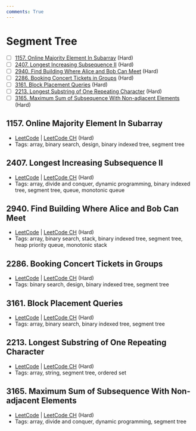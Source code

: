 ```yaml
---
comments: True
---
```


# Segment Tree

- [ ] [1157. Online Majority Element In Subarray](https://leetcode.cn/problems/online-majority-element-in-subarray/) (Hard)
- [ ] [2407. Longest Increasing Subsequence II](https://leetcode.cn/problems/longest-increasing-subsequence-ii/) (Hard)
- [ ] [2940. Find Building Where Alice and Bob Can Meet](https://leetcode.cn/problems/find-building-where-alice-and-bob-can-meet/) (Hard)
- [ ] [2286. Booking Concert Tickets in Groups](https://leetcode.cn/problems/booking-concert-tickets-in-groups/) (Hard)
- [ ] [3161. Block Placement Queries](https://leetcode.cn/problems/block-placement-queries/) (Hard)
- [ ] [2213. Longest Substring of One Repeating Character](https://leetcode.cn/problems/longest-substring-of-one-repeating-character/) (Hard)
- [ ] [3165. Maximum Sum of Subsequence With Non-adjacent Elements](https://leetcode.cn/problems/maximum-sum-of-subsequence-with-non-adjacent-elements/) (Hard)

## 1157. Online Majority Element In Subarray

-   [LeetCode](https://leetcode.com/problems/online-majority-element-in-subarray/) | [LeetCode CH](https://leetcode.cn/problems/online-majority-element-in-subarray/) (Hard)
-   Tags: array, binary search, design, binary indexed tree, segment tree

## 2407. Longest Increasing Subsequence II

-   [LeetCode](https://leetcode.com/problems/longest-increasing-subsequence-ii/) | [LeetCode CH](https://leetcode.cn/problems/longest-increasing-subsequence-ii/) (Hard)
-   Tags: array, divide and conquer, dynamic programming, binary indexed tree, segment tree, queue, monotonic queue

## 2940. Find Building Where Alice and Bob Can Meet

-   [LeetCode](https://leetcode.com/problems/find-building-where-alice-and-bob-can-meet/) | [LeetCode CH](https://leetcode.cn/problems/find-building-where-alice-and-bob-can-meet/) (Hard)
-   Tags: array, binary search, stack, binary indexed tree, segment tree, heap priority queue, monotonic stack

## 2286. Booking Concert Tickets in Groups

-   [LeetCode](https://leetcode.com/problems/booking-concert-tickets-in-groups/) | [LeetCode CH](https://leetcode.cn/problems/booking-concert-tickets-in-groups/) (Hard)
-   Tags: binary search, design, binary indexed tree, segment tree

## 3161. Block Placement Queries

-   [LeetCode](https://leetcode.com/problems/block-placement-queries/) | [LeetCode CH](https://leetcode.cn/problems/block-placement-queries/) (Hard)
-   Tags: array, binary search, binary indexed tree, segment tree

## 2213. Longest Substring of One Repeating Character

-   [LeetCode](https://leetcode.com/problems/longest-substring-of-one-repeating-character/) | [LeetCode CH](https://leetcode.cn/problems/longest-substring-of-one-repeating-character/) (Hard)
-   Tags: array, string, segment tree, ordered set

## 3165. Maximum Sum of Subsequence With Non-adjacent Elements

-   [LeetCode](https://leetcode.com/problems/maximum-sum-of-subsequence-with-non-adjacent-elements/) | [LeetCode CH](https://leetcode.cn/problems/maximum-sum-of-subsequence-with-non-adjacent-elements/) (Hard)
-   Tags: array, divide and conquer, dynamic programming, segment tree
